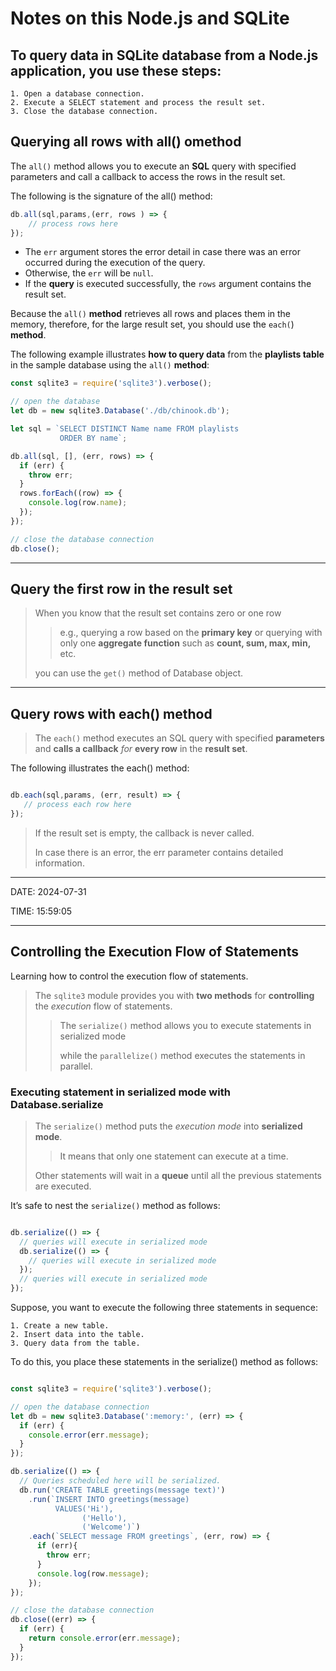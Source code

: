 # Notes on this Node.js and SQLite


## To query data in SQLite database from a Node.js application, you use these steps:

    1. Open a database connection.
    2. Execute a SELECT statement and process the result set.
    3. Close the database connection.

## Querying all rows with all() omethod

The `all()` method allows you to execute an **SQL** query with specified parameters and call a callback to access the rows in the result set.

The following is the signature of the all() method:

```javascript
db.all(sql,params,(err, rows ) => {
    // process rows here    
});
```

- The `err` argument stores the error detail in case there was an error occurred during the execution of the query.
- Otherwise, the `err` will be `null`.
- If the **query** is executed successfully, the `rows` argument contains the result set.

Because the `all()` **method** retrieves all rows and places them in the memory, therefore, for the large result set, you should use the `each(`) **method**.

The following example illustrates **how to query data** from the **playlists table** in the sample database using the `all()` **method**:

```javascript
const sqlite3 = require('sqlite3').verbose();

// open the database
let db = new sqlite3.Database('./db/chinook.db');

let sql = `SELECT DISTINCT Name name FROM playlists
           ORDER BY name`;

db.all(sql, [], (err, rows) => {
  if (err) {
    throw err;
  }
  rows.forEach((row) => {
    console.log(row.name);
  });
});

// close the database connection
db.close();
```

***

## Query the first row in the result set

>When you know that the result set contains zero or one row 
>>e.g., querying a row based on the **primary key** or querying with only one **aggregate function** such as **count, sum, max, min,** etc.
>
>you can use the `get()` method of Database object.

***

## Query rows with each() method

>The `each()` method executes an SQL query with specified **parameters** and **calls a callback** *for* **every row** in the **result set**.

The following illustrates the each() method:

```javascript

db.each(sql,params, (err, result) => {
   // process each row here
});

```

>If the result set is empty, the callback is never called. 
>
>In case there is an error, the err parameter contains detailed information.

***

DATE: 2024-07-31

TIME: 15:59:05

***

## Controlling the Execution Flow of Statements

Learning how to control the execution flow of statements.

>The `sqlite3` module provides you with **two methods** for **controlling** the *execution* flow of statements. 
>>The `serialize()` method allows you to execute statements in serialized mode
>>
>>while the `parallelize()` method executes the statements in parallel.

### Executing statement in serialized mode with Database.serialize

>The `serialize()` method puts the *execution mode* into **serialized mode**.
>>It means that only one statement can execute at a time. 
>
>Other statements will wait in a **queue** until all the previous statements are executed.

It’s safe to nest the `serialize()` method as follows:

```javascript

db.serialize(() => {
  // queries will execute in serialized mode
  db.serialize(() => {
    // queries will execute in serialized mode
  });
  // queries will execute in serialized mode
});


```

Suppose, you want to execute the following three statements in sequence:

    1. Create a new table.
    2. Insert data into the table.
    3. Query data from the table.

To do this, you place these statements in the serialize() method as follows:

```javascript

const sqlite3 = require('sqlite3').verbose();

// open the database connection
let db = new sqlite3.Database(':memory:', (err) => {
  if (err) {
    console.error(err.message);
  }
});

db.serialize(() => {
  // Queries scheduled here will be serialized.
  db.run('CREATE TABLE greetings(message text)')
    .run(`INSERT INTO greetings(message)
          VALUES('Hi'),
                ('Hello'),
                ('Welcome')`)
    .each(`SELECT message FROM greetings`, (err, row) => {
      if (err){
        throw err;
      }
      console.log(row.message);
    });
});

// close the database connection
db.close((err) => {
  if (err) {
    return console.error(err.message);
  }
});


```